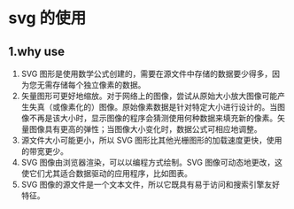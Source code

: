 # svg 的使用
## 1.why use
1. SVG 图形是使用数学公式创建的，需要在源文件中存储的数据要少得多，因为您无需存储每个独立像素的数据。
2. 矢量图形可更好地缩放。对于网络上的图像，尝试从原始大小放大图像可能产生失真（或像素化的）图像。原始像素数据是针对特定大小进行设计的。当图像不再是该大小时，显示图像的程序会猜测使用何种数据来填充新的像素。矢量图像具有更高的弹性；当图像大小变化时，数据公式可相应地调整。
3. 源文件大小可能更小，所以 SVG 图形比其他光栅图形的加载速度更快，使用的带宽更少。
4. SVG 图像由浏览器渲染，可以以编程方式绘制。SVG 图像可动态地更改，这使它们尤其适合数据驱动的应用程序，比如图表。
5. SVG 图像的源文件是一个文本文件，所以它既具有易于访问和搜索引擎友好特征。
## 